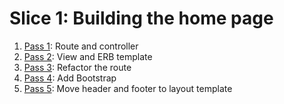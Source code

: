 # Slice 1: Building the home page

1. [Pass 1](/week02/slice01/pass01/README.md): Route and controller
2. [Pass 2](/week02/slice01/pass02/README.md): View and ERB template
3. [Pass 3](/week02/slice01/pass03/README.md): Refactor the route
4. [Pass 4](/week02/slice01/pass04/README.md): Add Bootstrap
5. [Pass 5](/week02/slice01/pass05/README.md): Move header and footer to layout template
